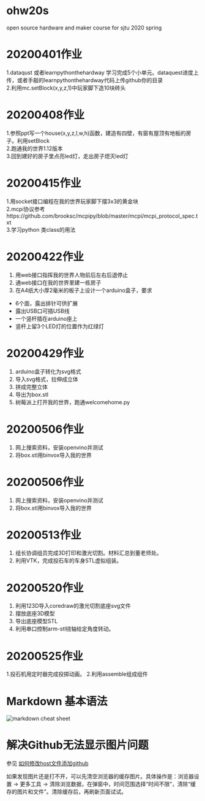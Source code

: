 # ohw20s
open source hardware and maker course for sjtu 2020 spring

# 20200401作业

1.dataqust 或者learnpythonthehardway 学习完成5个小单元。dataquest进度上传，或者手敲的learnpythonthehardway代码上传github你的目录  
2.利用mc.setBlock(x,y,z,1)中玩家脚下造10块砖头  

# 20200408作业

1.参照ppt写一个house(x,y,z,l,w,h)函数，建造有四壁，有窗有屋顶有地板的房子。利用setBlock   
2.跑通我的世界1.12版本  
3.回到建好的房子里点亮led灯，走出房子熄灭led灯  

# 20200415作业
1.用socket接口编程在我的世界玩家脚下摆3x3的黄金块  
2.mcpi协议参考https://github.com/brooksc/mcpipy/blob/master/mcpi/mcpi_protocol_spec.txt  
3.学习python 类class的用法  

# 20200422作业
1. 用web接口指挥我的世界人物前后左右后退停止
2. 通web接口在我的世界里建一栋房子
3. 在A4纸大小厚2毫米的板子上设计一个arduino盒子，要求  
* 6个面，露出排针可供扩展
* 露出USB口可插USB线
* 一个竖杆插在arduino座上
* 竖杆上留3个LED灯的位置作为红绿灯

# 20200429作业
1. arduino盒子转化为svg格式
2. 导入svg格式，拉伸成立体
3. 拼成完整立体
4. 导出为box.stl
5. 树莓派上打开我的世界，跑通welcomehome.py

# 20200506作业
1. 网上搜索资料，安装openvino并测试
2. 将box.stl用binvox导入我的世界

# 20200506作业
1. 网上搜索资料，安装openvino并测试
2. 将box.stl用binvox导入我的世界

# 20200513作业
1. 组长协调组员完成3D打印和激光切割。材料汇总到董老师处。
2. 利用VTK，完成投石车的车身STL虚拟组装。

# 20200520作业
1. 利用123D导入coredraw的激光切割底座svg文件
2. 摆放底座3D模型
3. 导出底座模型STL
4. 利用串口控制arm-stl绕轴给定角度转动。

# 20200525作业
1.投石机用定时器完成投掷动画。 
2.利用assemble组成组件

# Markdown 基本语法
![markdown cheat sheet](https://github.com/shiep18/EIS2020/blob/master/markdowncheatsheet.JPG)

# 解决Github无法显示图片问题
参见 [如何修改host文件添加github](http://blog.csdn.net/weixin_42128813/article/details/102915578)

如果发现图片还是打不开，可以先清空浏览器的缓存图片。具体操作是：浏览器设置 -> 更多工具 -> 清除浏览数据，在弹窗中，时间范围选择“时间不限”，清除“缓存的图片和文件”。清除缓存后，再刷新页面试试。

